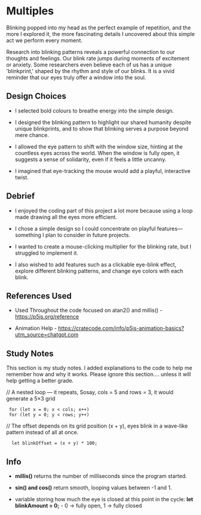 # Multiples
Blinking popped into my head as the perfect example of repetition, and the more I explored it, the more fascinating details I uncovered about this simple act we perform every moment.

Research into blinking patterns reveals a powerful connection to our thoughts and feelings. Our blink rate jumps during moments of excitement or anxiety. Some researchers even believe each of us has a unique 'blinkprint,' shaped by the rhythm and style of our blinks. It is a vivid reminder that our eyes truly offer a window into the soul.


## Design Choices

- I selected bold colours to breathe energy into the simple design.

- I designed the blinking pattern to highlight our shared humanity despite unique blinkprints, and to show that blinking serves a purpose beyond mere chance. 

- I allowed the eye pattern to shift with the window size, hinting at the countless eyes across the world. When the window is fully open, it suggests a sense of solidarity, even if it feels a little uncanny.

- I imagined that eye-tracking the mouse would add a playful, interactive twist.


## Debrief

- I enjoyed the coding part of this project a lot more because using a loop made drawing all the eyes more efficient. 

- I chose a simple design so I could concentrate on playful features—something I plan to consider in future projects. 

- I wanted to create a mouse-clicking multiplier for the blinking rate, but I struggled to implement it.

- I also wished to add features such as a clickable eye-blink effect, explore different blinking patterns, and change eye colors with each blink.

## References Used

- Used Throughout the code focused on atan2() and millis() - https://p5js.org/reference

- Animation Help - https://cratecode.com/info/p5js-animation-basics?utm_source=chatgpt.com

## Study Notes 

This section is my study notes. I added explanations to the code to help me remember how and why it works. Please ignore this section…. unless it will help getting a better grade.


// A nested loop — it repeats, Sosay, cols = 5 and rows = 3, it would generate a 5×3 grid

     for (let x = 0; x < cols; x++) 
     for (let y = 0; y < rows; y++) 

// The offset depends on its grid position (x + y), eyes blink in a wave-like pattern instead of all at once.

      let blinkOffset = (x + y) * 100;

    
## Info 

- **millis()** returns the number of milliseconds since the program started.

- **sin() and cos()** return smooth, looping values between -1 and 1.

- variable storing how much the eye is closed at this point in the cycle: **let blinkAmount = 0;** - 0 → fully open, 1 → fully closed